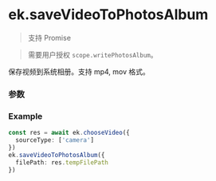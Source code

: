 # ek.saveVideoToPhotosAlbum

> <Icon type="success" /> 支持 Promise

> 需要用户授权 `scope.writePhotosAlbum`。

保存视频到系统相册。支持 mp4, mov 格式。

### 参数

<Props :data="props" options />

### Example

```ts
const res = await ek.chooseVideo({
  sourceType: ['camera']
})
ek.saveVideoToPhotosAlbum({
  filePath: res.tempFilePath
})
```

<script setup>
const props = [
    {
        name: "filePath", 
        type: "string",
        default: "",
        required: true, 
        desc: "视频文件路径，可以是临时文件路径或永久文件路径 (本地路径)，不支持网络路径"
    },
]
</script>
